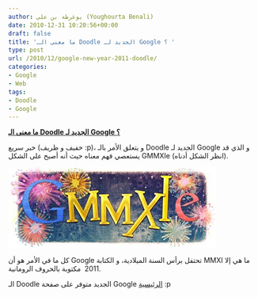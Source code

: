 ```yaml
---
author: يوغرطة بن علي (Youghourta Benali)
date: 2010-12-31 10:20:56+00:00
draft: false
title: 'ما معنى الـ Doodle الجديد لـ Google ؟ '
type: post
url: /2010/12/google-new-year-2011-doodle/
categories:
- Google
- Web
tags:
- Doodle
- Google
---
```


**[ما معنى الـ Doodle الجديد لـ Google ؟](https://www.it-scoop.com/2010/12/google-new-year-2011-doodle)**




خبر سريع (خفيف و ظريف :p)، و يتعلق الأمر بالـ Doodle الجديد لـ Google و الذي قد يستعصي فهم معناه حيث أنه أصبح على الشكل GMMXIe (انظر الشكل أدناه).




[![](newyear11-hp.jpg )
](https://www.it-scoop.com/2010/12/google-new-year-2011-doodle)

كل ما في الأمر هو أن Google تحتفل برأس السنة الميلادية، و الكتابة MMXI ما هي إلا 2011  مكتوبة بالحروف الرومانية.

الـ Doodle الجديد متوفر على صفحة Google [الرئيسية](http://www.google.com/) :p

